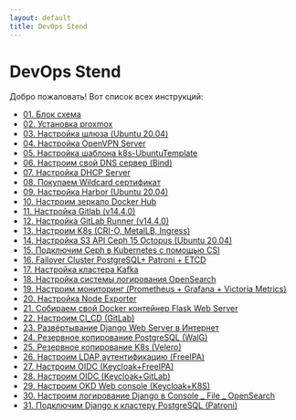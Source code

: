 ```yaml
---
layout: default
title: DevOps Stend
---
```


# DevOps Stend

Добро пожаловать! Вот список всех инструкций:

- [01. Блок схема](1_блок_схема.html)
- [02. Установка proxmox](2_установка_proxmox.html)
- [03. Настройка шлюза (Ubuntu 20.04)](3_Настройка_шлюза_(Ubuntu_20.04).html)
- [04. Настройка OpenVPN Server](4_Настройка_OpenVPN_Server.html)
- [05. Настройка шаблона k8s-UbuntuTemplate](5_Настройка_шаблона_k8s-UbuntuTemplate.html)
- [06. Настроим свой DNS сервер (Bind)](6_Настроим_свой_DNS_сервер_(Bind).html)
- [07. Настройка DHCP Server](7_Настройка_DHCP_Server.html)
- [08. Покупаем Wildcard сертификат](8_Покупаем_Wildcard_сертификат.html)
- [09. Настройка Harbor (Ubuntu 20.04)](9_Настройка_Harbor_(Ubuntu_20.04).html)
- [10. Настроим зеркало Docker Hub](10_Настроим_зеркало_Docker_Hub.html)
- [11. Настройка Gitlab (v14.4.0)](11_Настройка_Gitlab_(v14.4.0).html)
- [12. Настройка GitLab Runner (v14.4.0)](12_Настройка_GitLab_Runner_(v14.4.0).html)
- [13. Настроим K8s (CRI-O, MetalLB, Ingress)](13_Настроим_K8s_(CRI-O,_MetalLB,_Ingress).html)
- [14. Настройка S3 API Ceph 15 Octopus (Ubuntu 20.04)](14_Настройка_S3_API_Ceph_15_Octopus_(Ubuntu_20.04).html)
- [15. Подключим Ceph в Kubernetes с помощью CSI](15_Подключим_Ceph_в_Kubernetes_с_помощью_CSI.html)
- [16. Failover Cluster PostgreSQL+ Patroni + ETCD](16_Failover_Cluster_PostgreSQL+_Patroni_+_ETCD.html)
- [17. Настройка кластера Kafka](17_Настройка_кластера_Kafka.html)
- [18. Настройка системы логирования OpenSearch](18_Настройка_системы_логирования_OpenSearch.html)
- [19. Настроим мониторинг (Prometheus + Grafana + Victoria Metrics)](19_Настроим_мониторинг_(Prometheus_+_Grafana_+_Victoria_Metrics).html)
- [20. Настройка Node Exporter](20_Настройка_Node_Exporter.html)
- [21. Собираем свой Docker контейнер Flask Web Server](21_Собираем_свой_Docker_контейнер_Flask_Web_Server.html)
- [22. Настроим CI_CD (GitLab)](22_Настроим_CI_CD_(GitLab).html)
- [23. Развёртывание Django Web Server в Интернет](23_Развёртывание_Django_Web_Server_в_Интенет.html)
- [24. Резервное копирование PostgreSQL (WalG)](24_Резервное_копирование_РоstgrеSQL_(WalG).html)
- [25. Резервное копирование K8s (Velero)](25_Резервное_копирование_K8s_(Velero).html)
- [26. Настроим LDAP аутентификацию (FreeIPA)](26_Настроим_LDAP_аутентификацию_(FreeIPA).html)
- [27. Настроим OIDC (Keycloak+FreeIPA)](27_Настроим_OIDC_(Keycloak+FreeIPA).html)
- [28. Настроим OIDC (Keycloak+GitLab)](28_Настроим_OIDC_(Keycloak+GitLab).html)
- [29. Настроим OKD Web console (Keycloak+K8S)](29_Настроим_OKD_Web_console_(Keycloak+K8S).html)
- [30. Настроим логирование Django в Console _ File _ OpenSearch](30_Настроим_логирование_Django_в_Console___File___OpenSearch.html)
- [31. Подключим Django к кластеру PostgreSQL (Patroni)](31_Подключим_Django_к_кластеру_PostgreSQL_(Patroni).html)
